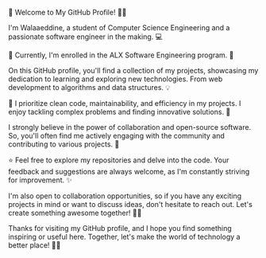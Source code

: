 👋 Welcome to My GitHub Profile! 👨‍💻

I'm Walaaeddine, a student of Computer Science Engineering and a passionate software engineer in the making. 💻

🌱 Currently, I'm enrolled in the ALX Software Engineering program. 🚀

On this GitHub profile, you'll find a collection of my projects, showcasing my dedication to learning and exploring new technologies. From web development to algorithms and data structures. 💡

🔧 I prioritize clean code, maintainability, and efficiency in my projects. I enjoy tackling complex problems and finding innovative solutions. 🧠

I strongly believe in the power of collaboration and open-source software. So, you'll often find me actively engaging with the community and contributing to various projects. 🤝

⭐ Feel free to explore my repositories and delve into the code. Your feedback and suggestions are always welcome, as I'm constantly striving for improvement. ✨

I'm also open to collaboration opportunities, so if you have any exciting projects in mind or want to discuss ideas, don't hesitate to reach out. Let's create something awesome together! 🤝🚀

Thanks for visiting my GitHub profile, and I hope you find something inspiring or useful here. Together, let's make the world of technology a better place! 🌟✨
